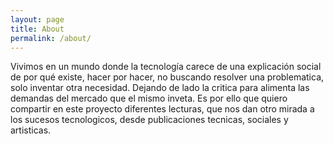 ```yaml
---
layout: page
title: About
permalink: /about/
---
```


Vivimos en un mundo donde la tecnología carece de una explicación social de por qué existe, hacer por hacer, no buscando  resolver una problematica, solo inventar otra necesidad. Dejando de lado la critica para alimenta las demandas del mercado que el mismo inveta.  Es por ello que quiero compartir en este proyecto diferentes lecturas, que nos dan otro mirada a los sucesos tecnologicos, desde publicaciones tecnicas,  sociales y artisticas.  
